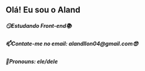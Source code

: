 ## Olá! Eu sou o Aland

<h5>😏Estudando Front-end📚</h5>

<h5>📫Contate-me no email: alandllon04@gmail.com😎</h5>

<h5>🙂Pronouns: ele/dele</h5>
